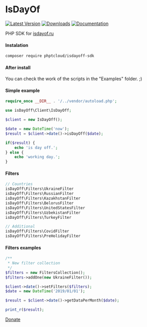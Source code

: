 # IsDayOf

[![Latest Version](https://img.shields.io/badge/release-1.0.1-blue)](https://packagist.org/packages/phptcloud/isdayoff-sdk)
[![Downloads](https://img.shields.io/badge/downloads-3.9K%2B-blue)](https://packagist.org/packages/phptcloud/isdayoff-sdk)
[![Documentation](https://img.shields.io/badge/docs-yes-blue)](https://github.com/PHPTCloud/IsDayOff/tree/master/examples)

PHP SDK for [isdayof.ru](https://isdayoff.ru)

#### Instalation
```bash
composer require phptcloud/isdayoff-sdk
```


#### After install
You can check the work of the scripts in the "Examples" folder. ;)

#### Simple example

```php
require_once __DIR__ . '/../vendor/autoload.php';

use isDayOff\Client\IsDayOff;

$client = new IsDayOff();

$date = new DateTime('now');
$result = $client->date()->isDayOff($date);

if($result) {
    echo 'is day off.';
} else {
    echo 'working day.';
}
```

#### Filters


```php
// Countries
isDayOff\Filters\UkraineFilter
isDayOff\Filters\RussianFilter
isDayOff\Filters\KazakhstanFilter
isDayOff\Filters\BelorusFilter
isDayOff\Filters\UnitedStatesFilter
isDayOff\Filters\UzbekistanFilter
isDayOff\Filters\TurkeyFilter

// Additional
isDayOff\Filters\CovidFilter
isDayOff\Filters\PreHolidayFilter
```

#### Filters examples

```php
/**
 * New filter collection
 */
$filters = new FiltersCollection();
$filters->addOne(new UkraineFilter());

$client->date()->setFilters($filters);
$date = new DateTime('2019/01/01');

$result = $client->date()->getDataPerMonth($date);

print_r($result);
```

[Donate](https://yoomoney.ru/quickpay/shop-widget?writer=buyer&targets=&targets-hint=&default-sum=&button-text=11&hint=&successURL=&quickpay=shop&account=4100112097569724)